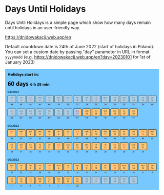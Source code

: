 # Days Until Holidays

Days Until Holidays is a simple page which show how many days remain until holidays in an user-friendly way.

https://dnidowakacji.web.app/en

Default countdown date is 24th of June 2022 (start of holidays in Poland). You can set a custom date by passing "day" parameter in URL in format `yyyymmdd` 
(e.g.&nbsp;https://dnidowakacji.web.app/en?day=20230101 for 1st of January 2023)

![Preview](/preview.png)
